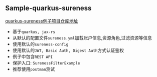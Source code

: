 ## Sample-quarkus-sureness  

[quarkus-sureness例子项目仓库地址](https://github.com/tomsun28/sureness/tree/master/samples/quarkus-sureness)    

- 基于`quarkus, jax-rs`
- 从默认的配置文件`sureness.yml`加载账户信息,资源角色,过滤资源等信息  
- 使用默认的`sureness-config`  
- 使用默认的`JWT, Basic Auth, Digest Auth`方式认证鉴权
- 例子中包含`REST API`  
- 保护入口: `SurenessFilterExample`  
- 推荐使用`postman`测试

